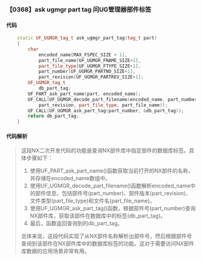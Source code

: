 ### 【0368】ask ugmgr part tag 问UG管理器部件标签

#### 代码

```cpp
    static UF_UGMGR_tag_t ask_ugmgr_part_tag(tag_t part)  
    {  
        char  
            encoded_name[MAX_FSPEC_SIZE + 1],  
            part_file_name[UF_UGMGR_FNAME_SIZE+1],  
            part_file_type[UF_UGMGR_FTYPE_SIZE+1],  
            part_number[UF_UGMGR_PARTNO_SIZE+1],  
            part_revision[UF_UGMGR_PARTREV_SIZE+1];  
        UF_UGMGR_tag_t  
            db_part_tag;  
        UF_PART_ask_part_name(part, encoded_name);  
        UF_CALL(UF_UGMGR_decode_part_filename(encoded_name, part_number,  
            part_revision, part_file_type, part_file_name));  
        UF_CALL(UF_UGMGR_ask_part_tag(part_number, &db_part_tag));  
        return db_part_tag;  
    }

```

#### 代码解析

> 这段NX二次开发代码的功能是查询NX部件库中指定部件的数据库标签。具体步骤如下：
>
> 1. 使用UF_PART_ask_part_name()函数获取当前打开的NX部件的名称，并存储在encoded_name数组中。
> 2. 使用UF_UGMGR_decode_part_filename()函数解析encoded_name中的部件信息，包括部件号(part_number)、部件版本(part_revision)、文件类型(part_file_type)和文件名(part_file_name)。
> 3. 使用UF_UGMGR_ask_part_tag()函数，根据部件号(part_number)查询NX部件库，获取该部件在数据库中的标签(db_part_tag)。
> 4. 最后，函数返回查询到的db_part_tag。
>
> 总体来说，这段代码实现了从NX部件名称解析出部件号，然后根据部件号查询到该部件在NX部件库中的数据库标签的功能。这对于需要访问NX部件库数据的应用场景非常有用。
>
